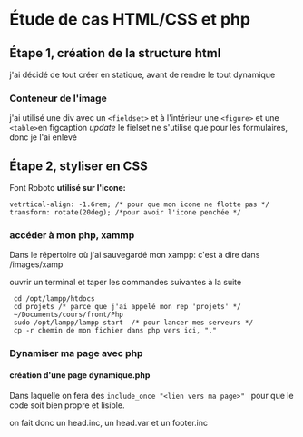 # Étude de cas HTML/CSS et php

## Étape 1, création de la structure html 
j'ai décidé de tout créer en statique, avant de rendre le tout dynamique 

### Conteneur de l'image
j'ai utilisé une div avec un ```<fieldset>``` 
et à l'intérieur une ```<figure>``` et une ```<table>```en figcaption
*update* le fielset ne s'utilise que pour les formulaires, donc je l'ai enlevé
## Étape 2, styliser en CSS
Font Roboto
**utilisé sur l'icone:**
```
vetrtical-align: -1.6rem; /* pour que mon icone ne flotte pas */
transform: rotate(20deg); /*pour avoir l'icone penchée */
 ```
### accéder à mon php, xammp
Dans le répertoire où j'ai sauvegardé mon xampp: c'est à dire dans /images/xamp

ouvrir un terminal et taper les commandes suivantes à la suite
```
 cd /opt/lampp/htdocs
 cd projets /* parce que j'ai appelé mon rep 'projets' */
 ~/Documents/cours/front/Php
 sudo /opt/lampp/lampp start  /* pour lancer mes serveurs */
 cp -r chemin de mon fichier dans php vers ici, "."
```
### Dynamiser ma page avec php
#### création d'une page dynamique.php
Dans laquelle on fera des ```include_once "<lien vers ma page>" ``` pour que le code soit bien propre et lisible.

on fait donc un head.inc, un head.var et un footer.inc


 
